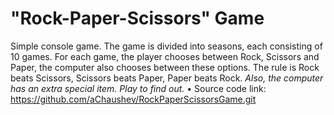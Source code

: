 # "Rock-Paper-Scissors" Game
Simple console game. 
Тhe game is divided into seasons, each consisting of 10 games.
For each game, the player chooses between Rock, Scissors and Paper, the computer also chooses between these options.
The rule is Rock beats Scissors, Scissors beats Paper, Paper beats Rock.
*Also, the computer has an extra special item. Play to find out.*
• Source code link: https://github.com/aChaushev/RockPaperScissorsGame.git
